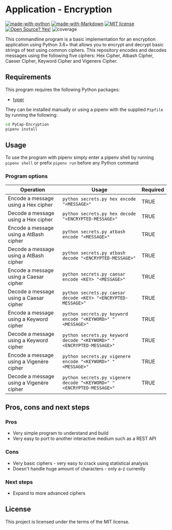 # Application - Encryption

[![made-with-python](https://img.shields.io/badge/Made%20with-Python-1f425f.svg)](https://www.python.org/)
[![made-with-Markdown](https://img.shields.io/badge/Made%20with-Markdown-1f425f.svg)](http://commonmark.org)
[![MIT license](https://img.shields.io/badge/License-MIT-blue.svg)](https://lbesson.mit-license.org/)
[![Open Source? Yes!](https://badgen.net/badge/Open%20Source%20%3F/Yes%21/blue?icon=github)](https://github.com/ghandic/PyCap-TODO-CRUD)
![coverage](https://img.shields.io/badge/coverage-100%25-green)

This commandline program is a basic implementation for an encryption application using Python 3.6+ that allows you to encrypt and decrypt basic strings of text using common ciphers. This repository encodes and decodes messages using the following five ciphers: Hex Cipher, Atbash Cipher, Caeser Cipher, Keyword Cipher and Vigenere Cipher.

## Requirements

This program requires the following Python packages:

- [typer](https://typer.tiangolo.com/)

They can be installed manually or using a pipenv with the supplied `Pipfile` by running the following:

```bash
cd PyCap-Encryption
pipenv install
```

## Usage

To use the program with pipenv simply enter a pipenv shell by running `pipenv shell` or prefix `pipenv run` before any Python command

### Program options

| Operation                                            | Usage | Required |
|------------------------------------------------------|-------|----------|
| Encode a message using a Hex cipher | `python secrets.py hex encode "<MESSAGE>"` | TRUE |
| Decode a message using a Hex cipher | `python secrets.py hex decode "<ENCRYPTED-MESSAGE>"` | TRUE |
| Encode a message using a AtBash cipher | `python secrets.py atbash encode "<MESSAGE>"` | TRUE |
| Decode a message using a AtBash cipher | `python secrets.py atbash decode "<ENCRYPTED-MESSAGE>"` | TRUE |
| Encode a message using a Caesar cipher | `python secrets.py caesar encode <KEY> "<MESSAGE>"` | TRUE |
| Decode a message using a Caesar cipher | `python secrets.py caesar decode <KEY> "<ENCRYPTED-MESSAGE>"` | TRUE |
| Encode a message using a Keyword cipher | `python secrets.py keyword encode "<KEYWORD>" "<MESSAGE>"` | TRUE |
| Decode a message using a Keyword cipher | `python secrets.py keyword decode "<KEYWORD>" "<ENCRYPTED-MESSAGE>"` | TRUE |
| Encode a message using a Vigenère cipher | `python secrets.py vigenere encode "<KEYWORD>" "<MESSAGE>"` | TRUE |
| Decode a message using a Vigenère cipher | `python secrets.py vigenere decode "<KEYWORD>" "<ENCRYPTED-MESSAGE>"` | TRUE |

## Pros, cons and next steps

### Pros

- Very simple program to understand and build
- Very easy to port to another interactive medium such as a REST API

### Cons

- Very basic ciphers - very easy to crack using statistical analysis
- Doesn't handle huge amount of characters - only a-z currently

### Next steps

- Expand to more advanced ciphers

## License

This project is licensed under the terms of the MIT license.
